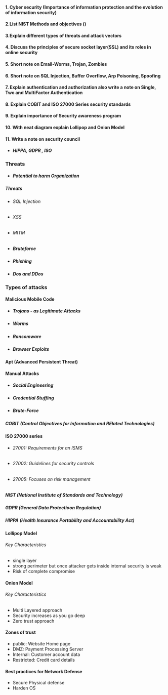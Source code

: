 #### 1. Cyber security (Importance of information protection and the evolution of information security)
#### 2.List NIST Methods and objectives ()
#### 3.Explain different types of threats and attack vectors
#### 4. Discuss the principles of secure socket layer(SSL) and its roles in online security
#### 5. Short note on Email-Worms, Trojan,  Zombies
#### 6. Short note on SQL Injection, Buffer Overflow, Arp Poisoning, Spoofing
#### 7.  Explain authentication and authorization also write a note on Single, Two and MultiFactor Authentication
#### 8. Explain COBIT and ISO 27000 Series security standards
#### 9. Explain importance of Security awareness program 
#### 10. With neat diagram explain Lollipop and Onion Model

#### 11. Write a note on security council 
- ##### HIPPA, GDPR , ISO

### Threats
- ##### Potential to harm Organization
##### Threats
  - ###### SQL Injection
  - ###### XSS
  - ###### MITM
  - ##### Bruteforce
  - ##### Phishing
  - ##### Dos and DDos 
### Types of attacks
#### Malicious Mobile Code
- ##### Trojans - as Legitimate Attacks
- ##### Worms
- ##### Ransomware
- ##### Browser Exploits
#### Apt (Advanced Persistent Threat)
#### Manual Attacks
- ##### Social Engineering
- ##### Credential Stuffing
- ##### Brute-Force

##### COBIT (Control Objectives for Information and RElated Technologies)
#### ISO 27000 series
- ###### 27001: Requirements for an ISMS
- ###### 27002: Guidelines for security controls
- ###### 27005: Focuses on risk management
##### NIST (National Institute of Standards and Technology)
##### GDPR (General Data Protectioon Regulation)
##### HIPPA (Health Insurance Portability and Accountability Act)




#### Lollipop Model
###### Key Characteristics
- single layer
- strong perimeter but once attacker gets inside internal security is weak
- Risk of complete compromise

#### Onion Model
###### Key Characteristics
-  Multi Layered approach
- Security increases as you go deep
- Zero trust approach
#### Zones of trust
- public: Website Home page
- DMZ: Payment Processing Server
- Internal: Customer account data
- Restricted: Credit card details

#### Best practices for Network Defense
- Secure Physical defense
- Harden OS 